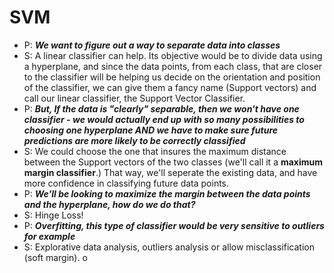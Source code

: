 # SVM

*   P: ***We want to figure out a way to separate data into classes***
*   S: A linear classifier can help. Its objective would be to divide data using a hyperplane, and since the data points, from each class, that are closer to the classifier will be helping us decide on the orientation and position of the classifier, we can give them a fancy name (Support vectors) and call our linear classifier, the Support Vector Classifier. 
*   P: ***But, If the data is "clearly" separable, then we won't have one classifier - we would actually end up with so many possibilities to choosing one hyperplane AND we have to make sure future predictions are more likely to be correctly classified***
*   S: We could choose the one that insures the maximum distance between the Support vectors of the two classes (we'll call it a **maximum margin classifier**.) That way, we'll seperate the existing data, and have more confidence in classifying future data points.
*   P: ***We'll be looking to maximize the margin between the data points and the hyperplane, how do we do that?***
*   S: Hinge Loss!
*   P: ***Overfitting, this type of classifier would be very sensitive to outliers for example***
*   S: Explorative data analysis, outliers analysis or allow misclassification (soft margin). o